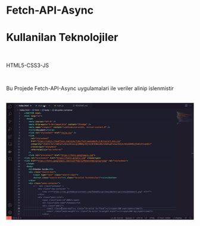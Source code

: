 # Fetch-API-Async


<h1>Kullanilan Teknolojiler</h1>
<br>
<p>HTML5-CSS3-JS</p>
<br>
<p>Bu Projede Fetch-API-Async uygulamalari ile veriler alinip islenmistir </p>
<br>
<img src="./img/video1.gif">


